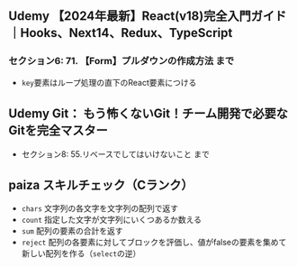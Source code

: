## Udemy 【2024年最新】React(v18)完全入門ガイド｜Hooks、Next14、Redux、TypeScript
### セクション6: 71. 【Form】プルダウンの作成方法 まで
- `key`要素はループ処理の直下のReact要素につける

## Udemy Git： もう怖くないGit！チーム開発で必要なGitを完全マスター
- セクション8:  55.リベースでしてはいけないこと まで

## paiza スキルチェック（Cランク）
- `chars` 文字列の各文字を文字列の配列で返す  
- `count` 指定した文字が文字列にいくつあるか数える  
- `sum` 配列の要素の合計を返す  
- `reject` 配列の各要素に対してブロックを評価し、値がfalseの要素を集めて新しい配列を作る（`select`の逆）
